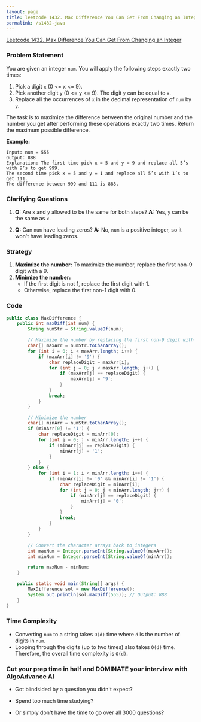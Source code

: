 ```yaml
---
layout: page
title: leetcode 1432. Max Difference You Can Get From Changing an Integer
permalink: /s1432-java
---
```

[Leetcode 1432. Max Difference You Can Get From Changing an Integer](https://algoadvance.github.io/algoadvance/l1432)
### Problem Statement

You are given an integer `num`. You will apply the following steps exactly two times:

1. Pick a digit `x` (0 <= x <= 9).
2. Pick another digit `y` (0 <= y <= 9). The digit `y` can be equal to `x`.
3. Replace all the occurrences of `x` in the decimal representation of `num` by `y`.

The task is to maximize the difference between the original number and the number you get after performing these operations exactly two times. Return the maximum possible difference.

**Example:**
```
Input: num = 555
Output: 888
Explanation: The first time pick x = 5 and y = 9 and replace all 5’s with 9’s to get 999.
The second time pick x = 5 and y = 1 and replace all 5’s with 1’s to get 111.
The difference between 999 and 111 is 888.
```

### Clarifying Questions

1. **Q:** Are `x` and `y` allowed to be the same for both steps?
   **A:** Yes, `y` can be the same as `x`.

2. **Q:** Can `num` have leading zeros?
   **A:** No, `num` is a positive integer, so it won't have leading zeros.

### Strategy

1. **Maximize the number:** To maximize the number, replace the first non-9 digit with a 9.
2. **Minimize the number:** 
   - If the first digit is not 1, replace the first digit with 1.
   - Otherwise, replace the first non-1 digit with 0.

### Code

```java
public class MaxDifference {
    public int maxDiff(int num) {
        String numStr = String.valueOf(num);

        // Maximize the number by replacing the first non-9 digit with 9
        char[] maxArr = numStr.toCharArray();
        for (int i = 0; i < maxArr.length; i++) {
            if (maxArr[i] != '9') {
                char replaceDigit = maxArr[i];
                for (int j = 0; j < maxArr.length; j++) {
                    if (maxArr[j] == replaceDigit) {
                        maxArr[j] = '9';
                    }
                }
                break;
            }
        }

        // Minimize the number 
        char[] minArr = numStr.toCharArray();
        if (minArr[0] != '1') {
            char replaceDigit = minArr[0];
            for (int j = 0; j < minArr.length; j++) {
                if (minArr[j] == replaceDigit) {
                    minArr[j] = '1';
                }
            }
        } else {
            for (int i = 1; i < minArr.length; i++) {
                if (minArr[i] != '0' && minArr[i] != '1') {
                    char replaceDigit = minArr[i];
                    for (int j = 0; j < minArr.length; j++) {
                        if (minArr[j] == replaceDigit) {
                            minArr[j] = '0';
                        }
                    }
                    break;
                }
            }
        }

        // Convert the character arrays back to integers
        int maxNum = Integer.parseInt(String.valueOf(maxArr));
        int minNum = Integer.parseInt(String.valueOf(minArr));

        return maxNum - minNum;
    }

    public static void main(String[] args) {
        MaxDifference sol = new MaxDifference();
        System.out.println(sol.maxDiff(555)); // Output: 888
    }
}
```

### Time Complexity

- Converting `num` to a string takes `O(d)` time where `d` is the number of digits in `num`.
- Looping through the digits (up to two times) also takes `O(d)` time.
Therefore, the overall time complexity is `O(d)`.


### Cut your prep time in half and DOMINATE your interview with [AlgoAdvance AI](https://algoAdvance.com)

- Got blindsided by a question you didn't expect?

- Spend too much time studying?

- Or simply don't have the time to go over all 3000 questions?

